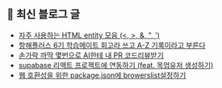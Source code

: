 ## 📢 최신 블로그 글

<!-- POSTS-START -->
- [자주 사용하는 HTML entity 모음 (&lt;, &gt;, &amp;, &quot;, ')](https://devchaeyoung.tistory.com/entry/%EC%9E%90%EC%A3%BC-%EC%82%AC%EC%9A%A9%ED%95%98%EB%8A%94-HTML-entity-%EB%AA%A8%EC%9D%8C)
- [항해플러스 6기 학습메이트 회고라 쓰고 A-Z 기록이라고 부른다](https://devchaeyoung.tistory.com/entry/%ED%95%AD%ED%95%B4%ED%94%8C%EB%9F%AC%EC%8A%A4-6%EA%B8%B0-%ED%95%99%EC%8A%B5%EB%A9%94%EC%9D%B4%ED%8A%B8-%ED%9A%8C%EA%B3%A0%EB%9D%BC-%EC%93%B0%EA%B3%A0-A-Z-%EA%B8%B0%EB%A1%9D%EC%9D%B4%EB%9D%BC%EA%B3%A0-%EB%B6%80%EB%A5%B8%EB%8B%A4)
- [손가락 까딱 몇번으로 AI한테 내 PR 코드리뷰받기](https://devchaeyoung.tistory.com/entry/%EC%86%90%EA%B0%80%EB%9D%BD-%EA%B9%8C%EB%94%B1-%EB%AA%87%EB%B2%88%EC%9C%BC%EB%A1%9C-AI%ED%95%9C%ED%85%8C-%EB%82%B4-PR-%EC%BD%94%EB%93%9C%EB%A6%AC%EB%B7%B0%EB%B0%9B%EA%B8%B0)
- [supabase 리액트 프로젝트에 연동하기 (feat. 목업유저 생성하기)](https://devchaeyoung.tistory.com/entry/supabase-%EB%A6%AC%EC%95%A1%ED%8A%B8-%ED%94%84%EB%A1%9C%EC%A0%9D%ED%8A%B8%EC%97%90-%EC%97%B0%EB%8F%99%ED%95%98%EA%B8%B0-feat-%EB%AA%A9%EC%97%85%EC%9C%A0%EC%A0%80-%EC%83%9D%EC%84%B1%ED%95%98%EA%B8%B0)
- [웹 호환성을 위한 package.json에 browerslist설정하기](https://devchaeyoung.tistory.com/entry/%EC%9B%B9-%ED%98%B8%ED%99%98%EC%84%B1%EC%9D%84-%EC%9C%84%ED%95%9C-packagejson%EC%97%90-browerslist%EC%84%A4%EC%A0%95%ED%95%98%EA%B8%B0)
<!-- POSTS-END -->
